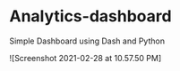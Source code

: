 # Analytics-dashboard
Simple Dashboard using Dash and Python 

![Screenshot 2021-02-28 at 10.57.50 PM]
